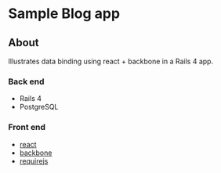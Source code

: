 # Sample Blog app

## About

Illustrates data binding using react + backbone in a Rails 4 app.

### Back end

- Rails 4
- PostgreSQL

### Front end

- [react](http://facebook.github.io/react/)
- [backbone](http://backbonejs.org/)
- [requirejs](http://requirejs.org/)
